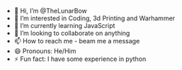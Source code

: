 - 👋 Hi, I’m @TheLunarBow
- 👀 I’m interested in Coding, 3d Printing and Warhammer
- 🌱 I’m currently learning JavaScript
- 💞️ I’m looking to collaborate on anything
- 📫 How to reach me - beam me a message 
- 😄 Pronouns: He/Him
- ⚡ Fun fact: I have some experience in python

<!---
TheLunarBow/TheLunarBow is a ✨ special ✨ repository because its `README.md` (this file) appears on your GitHub profile.
You can click the Preview link to take a look at your changes.
--->
